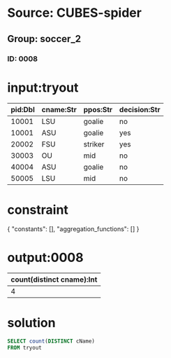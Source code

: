 # Source: CUBES-spider
## Group: soccer_2
### ID: 0008

# input:tryout

| pid:Dbl | cname:Str | ppos:Str | decision:Str |
|---|---|---|---|
| 10001 | LSU | goalie | no |
| 10001 | ASU | goalie | yes |
| 20002 | FSU | striker | yes |
| 30003 | OU | mid | no |
| 40004 | ASU | goalie | no |
| 50005 | LSU | mid | no |

# constraint

{
  "constants": [],
  "aggregation_functions": []
}

# output:0008

| count(distinct cname):Int |
|---|
| 4 |

# solution

```sql
SELECT count(DISTINCT cName)
FROM tryout
```
